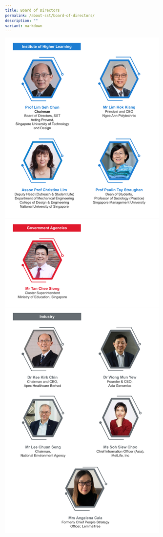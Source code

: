 ```yaml
---
title: Board of Directors
permalink: /about-sst/board-of-directors/
description: ""
variant: markdown
---
```


![![%20institutes%20of%20higher%20learning%20(update).jpg)]](/images/Exco%20Photo/Copy_Board_of_Directors___Institutes_of_Higher_Learning__April_2024__udpated_3.png)
![](/images/Board%20of%20Directors%20-%20Govt%20Agencies.png)
![](/images/Board_of_Directors___Industry__April_2024_.png)